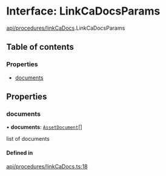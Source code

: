 # Interface: LinkCaDocsParams

[api/procedures/linkCaDocs](../wiki/api.procedures.linkCaDocs).LinkCaDocsParams

## Table of contents

### Properties

- [documents](../wiki/api.procedures.linkCaDocs.LinkCaDocsParams#documents)

## Properties

### documents

• **documents**: [`AssetDocument`](../wiki/types.AssetDocument)[]

list of documents

#### Defined in

[api/procedures/linkCaDocs.ts:18](https://github.com/PolymathNetwork/polymesh-sdk/blob/31dfa0dc/src/api/procedures/linkCaDocs.ts#L18)

